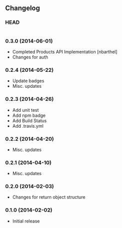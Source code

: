 ## Changelog

### HEAD

```
```

### 0.3.0 (2014-06-01)

* Completed Products API Implementation [nbarthel]
* Changes for auth

### 0.2.4 (2014-05-22)

* Update badges
* Misc. updates

### 0.2.3 (2014-04-26)

* Add unit test
* Add npm badge
* Add Build Status
* Add .travis.yml

### 0.2.2 (2014-04-20)

* Misc. updates

### 0.2.1 (2014-04-10)

* Misc. updates

### 0.2.0 (2014-02-03)

* Changes for return object structure

### 0.1.0 (2014-02-02)

* Initial release